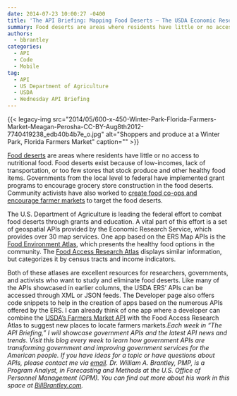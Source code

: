 ```yaml
---
date: 2014-07-23 10:00:27 -0400
title: 'The API Briefing: Mapping Food Deserts – The USDA Economic Research Service’s GIS Map Services'
summary: Food deserts are areas where residents have little or no access to nutritional food. Food deserts exist because of low-incomes, lack of transportation, or too few stores that stock produce and other healthy food items. Governments from the local level to federal have implemented grant programs to encourage grocery store construction in the food deserts.
authors:
  - bbrantley
categories:
  - API
  - Code
  - Mobile
tag:
  - API
  - US Department of Agriculture
  - USDA
  - Wednesday API Briefing
---
```


{{< legacy-img src="2014/05/600-x-450-Winter-Park-Florida-Farmers-Market-Meagan-Perosha-CC-BY-Aug8th2012-7740419238\_edb40b4b7e\_o.jpg" alt="Shoppers and produce at a Winter Park, Florida Farmers Market" caption="" >}} 

<a href="http://americannutritionassociation.org/newsletter/usda-defines-food-deserts" target="_blank">Food deserts</a> are areas where residents have little or no access to nutritional food. Food deserts exist because of low-incomes, lack of transportation, or too few stores that stock produce and other healthy food items. Governments from the local level to federal have implemented grant programs to encourage grocery store construction in the food deserts. Community activists have also worked to <a href="http://foodtank.com/news/2013/05/five-innovative-solutions-from-food-desert-activists" target="_blank">create food co-ops and encourage farmer markets</a> to target the food deserts.

The U.S. Department of Agriculture is leading the federal effort to combat food deserts through grants and education. A vital part of this effort is a set of geospatial APIs provided by the Economic Research Service, which provides over 30 map services. One app based on the ERS Map APIs is the <a href="http://www.ers.usda.gov/data-products/food-environment-atlas/.aspx#.U82gUbFIky0" target="_blank">Food Environment Atlas</a>, which presents the healthy food options in the community. The <a href="http://www.ers.usda.gov/data-products/food-access-research-atlas/.aspx#.U82hRrFIky0" target="_blank">Food Access Research Atlas</a> displays similar information, but categorizes it by census tracts and income indicators.

Both of these atlases are excellent resources for researchers, governments, and activists who want to study and eliminate food deserts. Like many of the APIs showcased in earlier columns, the USDA ERS’ APIs can be accessed through XML or JSON feeds. The Developer page also offers code snippets to help in the creation of apps based on the numerous APIs offered by the ERS. I can already think of one app where a developer can combine the <a href="http://search.ams.usda.gov/farmersmarkets/v1/svcdesc.html" target="_blank">USDA’s Farmers Market API</a> with the Food Access Research Atlas to suggest new places to locate farmers markets._Each week in “The API Briefing,” I will showcase government APIs and the latest API news and trends. Visit this blog every week to learn how government APIs are transforming government and improving government services for the American people. If you have ideas for a topic or have questions about APIs, please contact me via <a href="mailto:%20William.Brantley@opm.gov" target="_blank">email</a>._
_Dr. William A. Brantley, PMP, is a Program Analyst, in Forecasting and Methods at the U.S. Office of Personnel Management (OPM). You can find out more about his work in this space at <a href="http://billbrantley.com/" target="_blank">BillBrantley.com</a>._

<div class="copyIcon copy0">
</div>

<div class="pasteIcon paste0">
</div>

<div class="notifyIcon">
</div>

<div class="copyIcon copy0">
</div>

<div class="pasteIcon paste0">
</div>

<div class="notifyIcon">
</div>